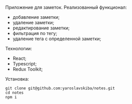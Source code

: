 Приложение для заметок.
  Реализованный функционал: 
   - добавление заметки;
   - удаление заметки;
   - редактирование заметки;
   - фильтрация по тегу;
   - удаление тега с определенной заметки;

  Технологии: 
   - React;
   - Typescript;
   - Redux Toolkit;

   Установка:
   
    git clone git@github.com:yaroslavskiba/notes.git
    cd notes
    npm i
